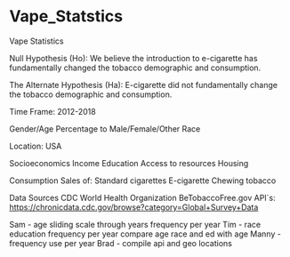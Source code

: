 # Vape_Statstics  

Vape Statistics

Null Hypothesis (Ho): 
We believe the introduction to e-cigarette has fundamentally changed the tobacco demographic and consumption.

The Alternate Hypothesis (Ha):
E-cigarette did not fundamentally change the tobacco demographic and consumption.


Time Frame: 2012-2018

Gender/Age
	Percentage to Male/Female/Other
  Race 
  
Location: USA 

Socioeconomics
	Income 
	Education
	Access to resources 
	Housing 

Consumption 
	Sales of:
Standard cigarettes 
E-cigarette
Chewing tobacco 

Data Sources 
	CDC
	World Health Organization 
BeTobaccoFree.gov 
API`s:
https://chronicdata.cdc.gov/browse?category=Global+Survey+Data


Sam - age sliding scale through years frequency per year 
Tim - race education frequency per year compare age race and ed with age 
Manny - frequency use per year 
Brad - compile api and geo locations 
